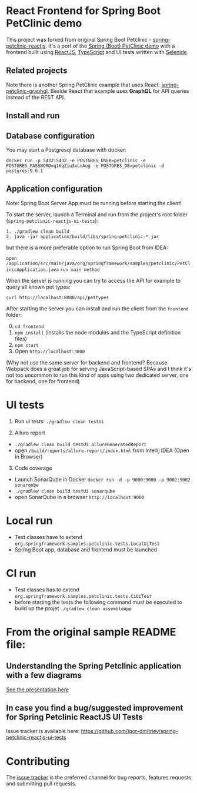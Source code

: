 # React Frontend for Spring Boot PetClinic demo
This project was forked from original Spring Boot Petclinic - [spring-petclinic-reactjs](https://github.com/spring-petclinic/spring-petclinic-reactjs). 
It's a port of the [Spring (Boot) PetClinic demo](https://github.com/spring-projects/spring-petclinic) with a frontend built using [ReactJS](https://facebook.github.io/react/),
[TypeScript](https://www.typescriptlang.org/) and UI tests written with [Selenide](https://selenide.org/).

## Related projects

Note there is another Spring PetClinic example that uses React: [spring-petclinic-graphql](https://github.com/spring-petclinic/spring-petclinic-graphql). Beside React that example uses **GraphQL** for API queries instead of the REST API.

## Install and run

## Database configuration

You may start a Postgresql database with docker:

```
docker run -p 5432:5432 -e POSTGRES_USER=petclinic -e POSTGRES_PASSWORD=q1KqZiu3vLnAug -e POSTGRES_DB=petclinic -d postgres:9.6.1
```

## Application configuration
Note: Spring Boot Server App must be running before starting the client!

To start the server, launch a Terminal and run from the project's root folder (`spring-petclinic-reactjs-ui-tests`):
```
1. ./gradlew clean build
2. java -jar application/build/libs/spring-petclinic-*.jar
```
but there is a more preferable option to run Spring Boot from IDEA:

`open /application/src/main/java/org/springframework/samples/petclinic/PetClinicApplication.java`
`run main method`

When the server is running you can try to access the API for example to query all known pet types:
```
curl http://localhost:8080/api/pettypes
```

After starting the server you can install and run the client from the `frontend` folder:

0. `cd frontend`
1. `npm install` (installs the node modules and the TypeScript definition files)
2. `npm start` 
3. Open `http://localhost:3000`

(Why not use the same server for backend and frontend? Because Webpack does a great job for serving JavaScript-based SPAs and I think it's not too uncommon to run this kind of apps using two dedicated server, one for backend, one for frontend)

# UI tests

1. Run ui tests:
`./gradlew clean testUi`

2. Allure report
- `./gradlew clean build testUi allureGeneratedReport`
- open `/build/reports/allure-report/index.html` from Intellij IDEA (Open in Browser)

3. Code coverage
- Launch SonarQube in Docker `docker run -d -p 9000:9000 -p 9002:9002 sonarqube`
- `./gradlew clean build testUi sonarqube`
- open SonarQube in a browser `http://localhost:9000`

# Local run
- Test classes have to extend `org.springframework.samples.petclinic.tests.LocalUiTest`
- Spring Boot app, database and frontend must be launched

# CI run
- Test classes has to extend `org.springframework.samples.petclinic.tests.CiUiTest`
- before starting the tests the following command must be executed to build up the projet
`./gradlew clean assembleApp`

# From the original sample README file:

## Understanding the Spring Petclinic application with a few diagrams
<a href="https://speakerdeck.com/michaelisvy/spring-petclinic-sample-application">See the presentation here</a>

## In case you find a bug/suggested improvement for Spring Petclinic ReactJS UI Tests
Issue tracker is available here: https://github.com/igor-dmitriev/spring-petclinic-reactjs-ui-tests

# Contributing

The [issue tracker](https://github.com/igor-dmitriev/spring-petclinic-reactjs-ui-tests) is the preferred channel for bug reports, features requests and submitting pull requests.




